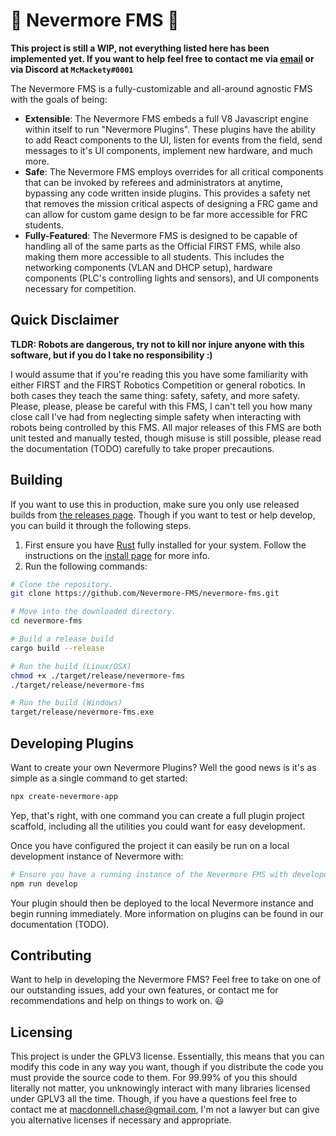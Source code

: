# :robot: Nevermore FMS :robot:
**This project is still a WIP, not everything listed here has been implemented yet. If you want to help feel free to contact me via [email](mailto:macdonnell.chase@gmail.com) or via Discord at `McMackety#0001`**

The Nevermore FMS is a fully-customizable and all-around agnostic FMS with the goals of being:
* **Extensible**: The Nevermore FMS embeds a full V8 Javascript engine within itself to run "Nevermore Plugins". These plugins have the ability to add React components to the UI, listen for events from the field, send messages to it's UI components, implement new hardware, and much more.
* **Safe**: The Nevermore FMS employs overrides for all critical components that can be invoked by referees and administrators at anytime, bypassing any code written inside plugins. This provides a safety net that removes the mission critical aspects of designing a FRC game and can allow for custom game design to be far more accessible for FRC students.
* **Fully-Featured**: The Nevermore FMS is designed to be capable of handling all of the same parts as the Official FIRST FMS, while also making them more accessible to all students. This includes the networking components (VLAN and DHCP setup), hardware components (PLC's controlling lights and sensors), and UI components necessary for competition.

## Quick Disclaimer
**TLDR: Robots are dangerous, try not to kill nor injure anyone with this software, but if you do I take no responsibility :)**

I would assume that if you're reading this you have some familiarity with either FIRST and the FIRST Robotics Competition or general robotics. In both cases they teach the same thing: safety, safety, and more safety. Please, please, please be careful with this FMS, I can't tell you how many close call I've had from neglecting simple safety when interacting with robots being controlled by this FMS. All major releases of this FMS are both unit tested and manually tested, though misuse is still possible, please read the documentation (TODO) carefully to take proper precautions.

## Building
If you want to use this in production, make sure you only use released builds from [the releases page](https://github.com/Nevermore-FMS/nevermore-fms/releases). Though if you want to test or help develop, you can build it through the following steps.
1. First ensure you have [Rust](https://www.rust-lang.org/) fully installed for your system. Follow the instructions on the [install page](https://www.rust-lang.org/tools/install) for more info.
2. Run the following commands:
```bash
# Clone the repository.
git clone https://github.com/Nevermore-FMS/nevermore-fms.git

# Move into the downloaded directory.
cd nevermore-fms

# Build a release build
cargo build --release

# Run the build (Linux/OSX)
chmod +x ./target/release/nevermore-fms
./target/release/nevermore-fms

# Run the build (Windows)
target/release/nevermore-fms.exe
```

## Developing Plugins
Want to create your own Nevermore Plugins? Well the good news is it's as simple as a single command to get started:
```bash
npx create-nevermore-app
```
Yep, that's right, with one command you can create a full plugin project scaffold, including all the utilities you could want for easy development.

Once you have configured the project it can easily be run on a local development instance of Nevermore with:
```bash
# Ensure you have a running instance of the Nevermore FMS with developer options enabled.
npm run develop
```

Your plugin should then be deployed to the local Nevermore instance and begin running immediately. More information on plugins can be found in our documentation (TODO).

## Contributing
Want to help in developing the Nevermore FMS? Feel free to take on one of our outstanding issues, add your own features, or contact me for recommendations and help on things to work on. :smiley:

## Licensing
This project is under the GPLV3 license. Essentially, this means that you can modify this code in any way you want, though if you distribute the code you must provide the source code to them. For 99.99% of you this should literally not matter, you unknowingly interact with many libraries licensed under GPLV3 all the time. Though, if you have a questions feel free to contact me at [macdonnell.chase@gmail.com](mailto:macdonnell.chase@gmail.com), I'm not a lawyer but can give you alternative licenses if necessary and appropriate.
